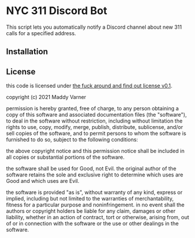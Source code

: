 # NYC 311 Discord Bot

This script lets you automatically notify a Discord channel about new 311 calls for a specified address.

## Installation

## License

this code is licensed under [the fuck around and find out license v0.1](https://paste.sr.ht/~boringcactus/ed023ccf9d7a5559612d6e60f0474d6c3375349d).

copyright (c) 2021 Maddy Varner

permission is hereby granted, free of charge, to any person obtaining a copy of this software and associated documentation files (the "software"), to deal in the software without restriction, including without limitation the rights to use, copy, modify, merge, publish, distribute, sublicense, and/or sell copies of the software, and to permit persons to whom the software is furnished to do so, subject to the following conditions:

the above copyright notice and this permission notice shall be included in all copies or substantial portions of the software.

the software shall be used for Good, not Evil. the original author of the software retains the sole and exclusive right to determine which uses are Good and which uses are Evil.

the software is provided "as is", without warranty of any kind, express or implied, including but not limited to the warranties of merchantability, fitness for a particular purpose and noninfringement. in no event shall the authors or copyright holders be liable for any claim, damages or other liability, whether in an action of contract, tort or otherwise, arising from, out of or in connection with the software or the use or other dealings in the software.